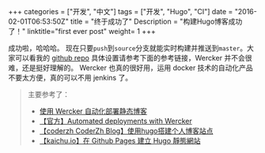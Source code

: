 +++
categories = ["开发", "中文"]
tags = ["开发", "Hugo", "CI"]
date = "2016-02-01T06:53:50Z"
title = "终于成功了"
Description = "构建Hugo博客成功了！"
linktitle="first ever post"
weight= 1
+++

成功啦，哈哈哈。
现在只要`push`到`source`分支就能实时构建并推送到`master`。大家可以看我的 [github repo](https://github.com/qiansen1386/qiansen1386.github.io)
具体设置请参考下面的参考链接，Wercker 并不会很难，还是挺好理解的。
Wercker 也真的很好用，运用 docker 技术的自动化产品不要太方便，真的可以不用 jenkins 了。

> 主要参考了：
>
> - [使用 Wercker 自动化部署静态博客](http://fatestigma.github.io/2016/01/29/%E4%BD%BF%E7%94%A8-wercker-%E8%87%AA%E5%8A%A8%E5%8C%96%E9%83%A8%E7%BD%B2%E9%9D%99%E6%80%81%E5%8D%9A%E5%AE%A2/)
> - [【官方】Automated deployments with Wercker](https://gohugo.io/tutorials/automated-deployments/)
> - [【coderzh CoderZh Blog】使用hugo搭建个人博客站点](http://blog.coderzh.com/2015/08/29/hugo/)
> - [【kaichu.io】在 Github Pages 建立 Hugo 靜態網站](http://kaichu.io/2015/07/my-first-post/)